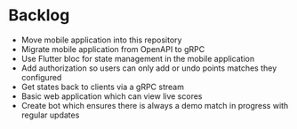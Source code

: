 # Backlog

- Move mobile application into this repository
- Migrate mobile application from OpenAPI to gRPC
- Use Flutter bloc for state management in the mobile application
- Add authorization so users can only add or undo points matches they configured
- Get states back to clients via a gRPC stream
- Basic web application which can view live scores
- Create bot which ensures there is always a demo match in progress with regular updates
